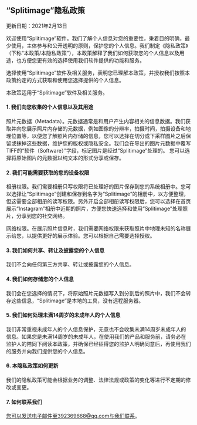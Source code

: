 ## “Splitimage”隐私政策

更新日期：2021年2月13日

欢迎使用“Splitimage”软件。我们了解个人信息对您的重要性，秉着目的明确，最少使用，主体参与和公开透明的原则，保护您的个人信息。我们制定《隐私政策》（下称“本政策/本隐私政策”），本政策解释了我们如何获取您的个人信息以及用途，也方便您更有效的选择使用我们软件提供的功能和服务。

选择使用“Splitimage”软件及相关服务，表明您已理解本政策，并授权我们按照本政策约定的方式获取和使用您选择提供的个人信息。

本政策适用于“Splitimage”软件及相关服务。

#### 1. 我们向您收集的个人信息以及其用途

照片元数据（Metadata）。元数据通常是和用户产生内容相关的信息数据。我们获取并向您展示照片内存储的元数据，例如图像的分辨率，拍摄时间，拍摄设备和地理位置等，以便您了解照片内存储的信息，您可以选择在切分或下采样图片之后保留或抹掉这些数据，维护您的版权或隐私安全。我们会在导出的图片元数据中覆写TIFF的“软件（Software）”字段，标记图片是经过“Splitimage”处理的。 您可以选择将原始图片的元数据以纯文本的形式分享或保存。

#### 2. 我们可能需要获取的您的设备权限

相册权限。我们需要相册只写权限将已处理好的图片保存到您的系统相册中。您可以选择让“Splitimage”创建和保存到名字为“Splitimage”的相册中，以方便整理，但这需要全部相册的读写权限。另外开启全部相册读写权限后，您可以选择在首页展示“Instagram”相册中近期的照片，方便您快速选择和使用“Splitimage”处理照片，分享到您的社交网络。

网络权限。在展示照片信息时，我们需要网络权限来获取照片中地理未知的名称展示给您，以提供更好的展示体验。您可以根据自己需要选择授权。

#### 3. 我们如何共享、转让及披露您的个人信息

我们不会向任何第三方共享、转让或披露您的个人信息。

#### 4. 我们如何存储您的个人信息

我们会在您选择的情况下，将原始照片元数据写入到分割后的照片中，我们不会转存这些信息，“Splitimage”是本地的工具，没有远程服务器。

#### 5. 我们如何处理未满14周岁的未成年人的个人信息

我们非常重视未成年人的个人信息保护，无意也不会收集未满14周岁未成年人的信息。如果您是未满14周岁的未成年人，在使用我们的产品和服务前，请务必在监护人的陪同下阅读本政策，并确保已经征得您的监护人明确同意后，再使用我们的服务并向我们提供您的个人信息。

#### 6. 本隐私政策如何更新

我们的隐私政策可能会根据业务的调整、法律法规或政策的变化等进行不定期的修改或变更。

#### 7. 如何联系我们

您可以发送电子邮件至392369668@qq.com与我们联系。


